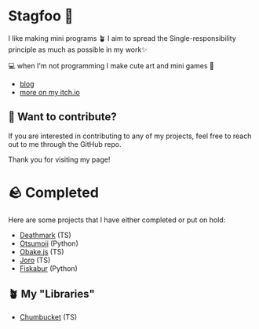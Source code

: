 # Stagfoo 🦌

I like making mini programs 🪴
I aim to spread the Single-responsibility principle as much as possible in my work✨

💻 when I'm not programming I make cute art and mini games 👾

- [blog](https://stagfoo.com/)
- [more on my itch.io](https://stagfoo.itch.io/)

## 👀 Want to contribute?
If you are interested in contributing to any of my projects, feel free to reach out to me through the GitHub repo.

Thank you for visiting my page!

# 🪨 Completed
Here are some projects that I have either completed or put on hold:

- [Deathmark](https://github.com/stagfoo/deathmark) (TS)
- [Otsumoji](https://github.com/stagfoo/otsumoji) (Python)
- [Obake.js](https://github.com/stagfoo/obake) (TS)
- [Joro](https://github.com/stagfoo/joro) (TS) 
- [Fiskabur](https://github.com/stagfoo/fiskabur) (Python)

## 🪴 My "Libraries"
- [Chumbucket](https://github.com/stagfoo/chumbucket) (TS)
